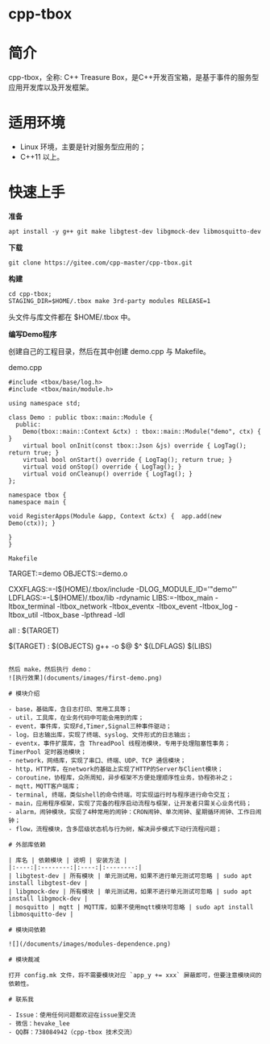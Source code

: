 # cpp-tbox

# 简介
cpp-tbox，全称: C++ Treasure Box，是C++开发百宝箱，是基于事件的服务型应用开发库以及开发框架。

# 适用环境

- Linux 环境，主要是针对服务型应用的；
- C++11 以上。

# 快速上手

**准备**

`apt install -y g++ git make libgtest-dev libgmock-dev libmosquitto-dev`

**下载**

`git clone https://gitee.com/cpp-master/cpp-tbox.git`

**构建**

```
cd cpp-tbox;
STAGING_DIR=$HOME/.tbox make 3rd-party modules RELEASE=1
```
头文件与库文件都在 $HOME/.tbox 中。

**编写Demo程序**

创建自己的工程目录，然后在其中创建 demo.cpp 与 Makefile。

demo.cpp
```
#include <tbox/base/log.h>
#include <tbox/main/module.h>

using namespace std;

class Demo : public tbox::main::Module {
  public:
    Demo(tbox::main::Context &ctx) : tbox::main::Module("demo", ctx) { }
    virtual bool onInit(const tbox::Json &js) override { LogTag(); return true; }
    virtual bool onStart() override { LogTag(); return true; }
    virtual void onStop() override { LogTag(); }
    virtual void onCleanup() override { LogTag(); }
};

namespace tbox {
namespace main {

void RegisterApps(Module &app, Context &ctx) {  app.add(new Demo(ctx)); }

}
}

Makefile
```
TARGET:=demo
OBJECTS:=demo.o

CXXFLAGS:=-I$(HOME)/.tbox/include -DLOG_MODULE_ID='"demo"'
LDFLAGS:=-L$(HOME)/.tbox/lib -rdynamic
LIBS:=-ltbox_main -ltbox_terminal -ltbox_network -ltbox_eventx -ltbox_event -ltbox_log -ltbox_util -ltbox_base -lpthread -ldl

all : $(TARGET)

$(TARGET) : $(OBJECTS)
        g++ -o $@ $^ $(LDFLAGS) $(LIBS)
```

然后 make，然后执行 demo：
![执行效果](documents/images/first-demo.png)

# 模块介绍

- base，基础库，含日志打印、常用工具等；
- util，工具库，在业务代码中可能会用到的库；
- event，事件库，实现Fd,Timer,Signal三种事件驱动；
- log，日志输出库，实现了终端、syslog、文件形式的日志输出；
- eventx，事件扩展库，含 ThreadPool 线程池模块，专用于处理阻塞性事务；TimerPool 定时器池模块；
- network，网络库，实现了串口、终端、UDP、TCP 通信模块；
- http，HTTP库，在network的基础上实现了HTTP的Server与Client模块；
- coroutine，协程库，众所周知，异步框架不方便处理顺序性业务，协程弥补之；
- mqtt，MQTT客户端库；
- terminal, 终端，类似shell的命令终端，可实现运行时与程序进行命令交互；
- main，应用程序框架，实现了完备的程序启动流程与框架，让开发者只需关心业务代码；
- alarm，闹钟模块，实现了4种常用的闹钟：CRON闹钟、单次闹钟、星期循环闹钟、工作日闹钟；
- flow，流程模块，含多层级状态机与行为树，解决异步模式下动行流程问题；

# 外部库依赖

| 库名 | 依赖模块 | 说明 | 安装方法 |
|:----:|:--------:|:----:|:--------:|
| libgtest-dev | 所有模块 | 单元测试用，如果不进行单元测试可忽略 | sudo apt install libgtest-dev |
| libgmock-dev | 所有模块 | 单元测试用，如果不进行单元测试可忽略 | sudo apt install libgmock-dev |
| mosquitto | mqtt | MQTT库，如果不使用mqtt模块可忽略 | sudo apt install libmosquitto-dev |

# 模块间依赖

![](/documents/images/modules-dependence.png)

# 模块裁减

打开 config.mk 文件，将不需要模块对应 `app_y += xxx` 屏蔽即可，但要注意模块间的依赖性。

# 联系我

- Issue：使用任何问题都欢迎在issue里交流
- 微信：hevake_lee
- QQ群：738084942（cpp-tbox 技术交流）